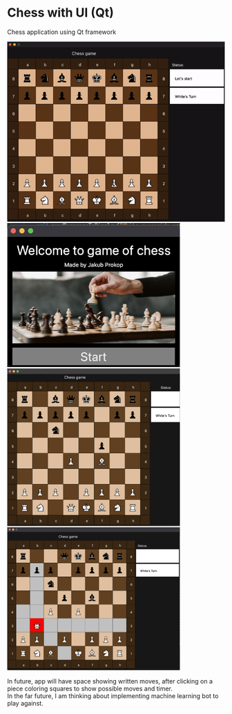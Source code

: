 # Chess with UI (Qt)
Chess application using Qt framework

<img src="https://github.com/JPcooldev/Chess-with-UI-Qt-/blob/main/READMEimages/chess-demo.gif">
<img src="https://github.com/JPcooldev/Chess-with-UI-Qt-/blob/main/READMEimages/welcomePage.png" width="400">
<img src="https://github.com/JPcooldev/Chess-with-UI-Qt-/blob/main/READMEimages/ChessGame.png" width="400">
<img src="https://github.com/JPcooldev/Chess-with-UI-Qt-/blob/main/READMEimages/coloringPossibleMoves.png" width="400">

In future, app will have space showing written moves, after clicking on a piece coloring squares to show possible moves and timer.
<br>
In the far future, I am thinking about implementing machine learning bot to play against.

